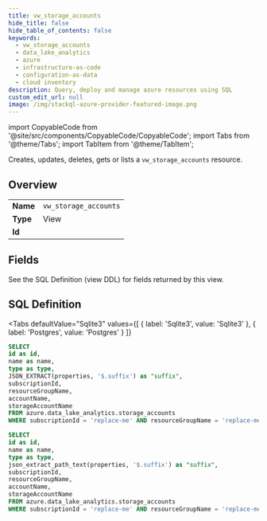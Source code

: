 ```yaml
--- 
title: vw_storage_accounts
hide_title: false
hide_table_of_contents: false
keywords:
  - vw_storage_accounts
  - data_lake_analytics
  - azure
  - infrastructure-as-code
  - configuration-as-data
  - cloud inventory
description: Query, deploy and manage azure resources using SQL
custom_edit_url: null
image: /img/stackql-azure-provider-featured-image.png
---
```


import CopyableCode from '@site/src/components/CopyableCode/CopyableCode';
import Tabs from '@theme/Tabs';
import TabItem from '@theme/TabItem';

Creates, updates, deletes, gets or lists a <code>vw_storage_accounts</code> resource.

## Overview
<table><tbody>
<tr><td><b>Name</b></td><td><code>vw_storage_accounts</code></td></tr>
<tr><td><b>Type</b></td><td>View</td></tr>
<tr><td><b>Id</b></td><td><CopyableCode code="azure.data_lake_analytics.vw_storage_accounts" /></td></tr>
</tbody></table>

## Fields

See the SQL Definition (view DDL) for fields returned by this view.

## SQL Definition

<Tabs
defaultValue="Sqlite3"
values={[
{ label: 'Sqlite3', value: 'Sqlite3' },
{ label: 'Postgres', value: 'Postgres' }
]}
>
<TabItem value="Sqlite3">

```sql
SELECT
id as id,
name as name,
type as type,
JSON_EXTRACT(properties, '$.suffix') as "suffix",
subscriptionId,
resourceGroupName,
accountName,
storageAccountName
FROM azure.data_lake_analytics.storage_accounts
WHERE subscriptionId = 'replace-me' AND resourceGroupName = 'replace-me' AND accountName = 'replace-me';
```

</TabItem>
<TabItem value="Postgres">

```sql
SELECT
id as id,
name as name,
type as type,
json_extract_path_text(properties, '$.suffix') as "suffix",
subscriptionId,
resourceGroupName,
accountName,
storageAccountName
FROM azure.data_lake_analytics.storage_accounts
WHERE subscriptionId = 'replace-me' AND resourceGroupName = 'replace-me' AND accountName = 'replace-me';
```

</TabItem>
</Tabs>
